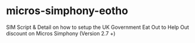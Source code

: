 # micros-simphony-eotho
SIM Script &amp; Detail on how to setup the UK Government Eat Out to Help Out discount on Micros Simphony (Version 2.7 +)
